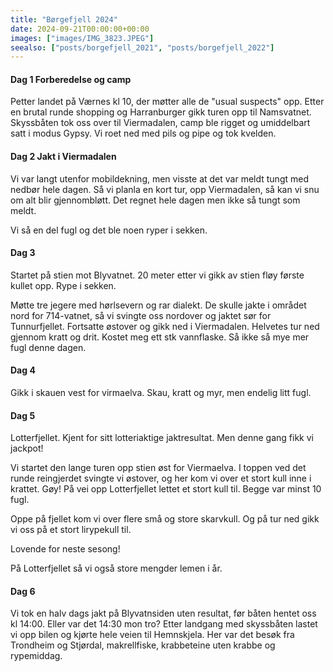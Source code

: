 ```yaml
---
title: "Børgefjell 2024"
date: 2024-09-21T00:00:00+00:00
images: ["images/IMG_3823.JPEG"]
seealso: ["posts/borgefjell_2021", "posts/borgefjell_2022"]
---
```


#### Dag 1 Forberedelse og camp
Petter landet på Værnes kl 10, der møtter alle de "usual suspects" opp. Etter en brutal runde 
shopping og Harranburger gikk turen opp til Namsvatnet. Skyssbåten tok oss over til Viermadalen,
camp ble rigget og umiddelbart satt i modus Gypsy. Vi roet ned med pils og pipe og tok kvelden.

#### Dag 2 Jakt i Viermadalen
Vi var langt utenfor mobildekning, men visste at det var meldt tungt med nedbør hele dagen. Så vi planla
en kort tur, opp Viermadalen, så kan vi snu om alt blir gjennombløtt. Det regnet hele dagen men ikke så tungt som meldt.

Vi så en del fugl og det ble noen ryper i sekken.

#### Dag 3 
Startet på stien mot Blyvatnet. 20 meter etter vi gikk av stien fløy første kullet opp. Rype i sekken.

Møtte tre jegere med hørlsevern og rar dialekt. De skulle jakte i området nord for 714-vatnet, så vi svingte oss nordover
og jaktet sør for Tunnurfjellet. Fortsatte østover og gikk ned i Viermadalen. Helvetes tur ned gjennom kratt og drit. 
Kostet meg ett stk vannflaske. Så ikke så mye mer fugl denne dagen.

#### Dag 4
Gikk i skauen vest for virmaelva. Skau, kratt og myr, men endelig litt fugl.

#### Dag 5
Lotterfjellet. Kjent for sitt lotteriaktige jaktresultat. Men denne gang fikk vi jackpot!

Vi startet den lange turen opp stien øst for Viermaelva. I toppen ved det runde reingjerdet svingte vi
 østover, og her kom vi over et stort kull inne i krattet. Gøy! På vei opp Lotterfjellet lettet et stort kull til.
 Begge var minst 10 fugl.

Oppe på fjellet kom vi over flere små og store skarvkull. Og på tur ned gikk vi oss på et stort lirypekull til.

Lovende for neste sesong!

På Lotterfjellet så vi også store mengder lemen i år.

#### Dag 6
Vi tok en halv dags jakt på Blyvatnsiden uten resultat, før båten hentet oss kl 14:00. Eller var det 14:30 mon tro?
Etter landgang med skyssbåten lastet vi opp bilen og kjørte hele veien til Hemnskjela. Her var det besøk fra 
Trondheim og Stjørdal, makrellfiske, krabbeteine uten krabbe og rypemiddag.

 